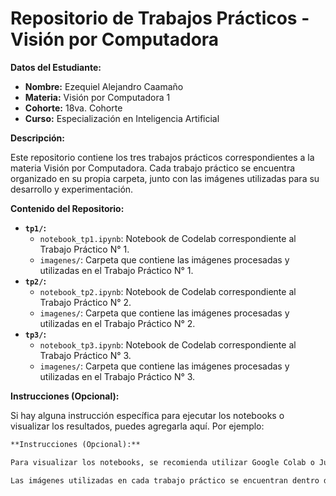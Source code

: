 # Repositorio de Trabajos Prácticos - Visión por Computadora

**Datos del Estudiante:**

* **Nombre:** Ezequiel Alejandro Caamaño
* **Materia:** Visión por Computadora 1
* **Cohorte:** 18va. Cohorte
* **Curso:** Especialización en Inteligencia Artificial

**Descripción:**

Este repositorio contiene los tres trabajos prácticos correspondientes a la materia Visión por Computadora. Cada trabajo práctico se encuentra organizado en su propia carpeta, junto con las imágenes utilizadas para su desarrollo y experimentación.

**Contenido del Repositorio:**

* **`tp1/`:**
    * `notebook_tp1.ipynb`: Notebook de Codelab correspondiente al Trabajo Práctico N° 1.
    * `imagenes/`: Carpeta que contiene las imágenes procesadas y utilizadas en el Trabajo Práctico N° 1.
* **`tp2/`:**
    * `notebook_tp2.ipynb`: Notebook de Codelab correspondiente al Trabajo Práctico N° 2.
    * `imagenes/`: Carpeta que contiene las imágenes procesadas y utilizadas en el Trabajo Práctico N° 2.
* **`tp3/`:**
    * `notebook_tp3.ipynb`: Notebook de Codelab correspondiente al Trabajo Práctico N° 3.
    * `imagenes/`: Carpeta que contiene las imágenes procesadas y utilizadas en el Trabajo Práctico N° 3.

**Instrucciones (Opcional):**

Si hay alguna instrucción específica para ejecutar los notebooks o visualizar los resultados, puedes agregarla aquí. Por ejemplo:

```markdown
**Instrucciones (Opcional):**

Para visualizar los notebooks, se recomienda utilizar Google Colab o Jupyter Notebook. Asegúrate de tener las bibliotecas necesarias instaladas en tu entorno.

Las imágenes utilizadas en cada trabajo práctico se encuentran dentro de la carpeta `imagenes` correspondiente. Los notebooks están configurados para cargar las imágenes desde esta ubicación relativa.